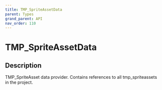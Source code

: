 ```yaml
---
title: TMP_SpriteAssetData
parent: Types
grand_parent: API
nav_order: 110
---
```


# TMP_SpriteAssetData

## Description

TMP_SpriteAsset data provider. Contains references to all tmp_spriteassets in the project.
